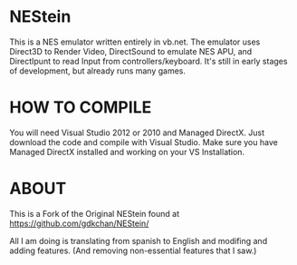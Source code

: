 NEStein
=======

This is a NES emulator written entirely in vb.net. The emulator uses Direct3D to Render Video, DirectSound to emulate NES APU, and DirectIpunt to read Input from controllers/keyboard. It's still in early stages of development, but already runs many games.

HOW TO COMPILE
==============
You will need Visual Studio 2012 or 2010 and Managed DirectX. Just download the code and compile with Visual Studio. Make sure you have Managed DirectX installed and working on your VS Installation.

ABOUT
==============
This is a Fork of the Original NEStein found at https://github.com/gdkchan/NEStein/

All I am doing is translating from spanish to English and modifing and adding features. (And removing non-essential features that I saw.)

